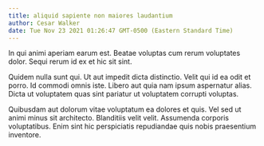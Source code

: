 ```yaml
---
title: aliquid sapiente non maiores laudantium
author: Cesar Walker
date: Tue Nov 23 2021 01:26:47 GMT-0500 (Eastern Standard Time)
---
```

In qui animi aperiam earum est. Beatae voluptas cum rerum voluptates dolor. Sequi rerum id ex et hic sit sint.

 Quidem nulla sunt qui. Ut aut impedit dicta distinctio. Velit qui id ea odit et porro. Id commodi omnis iste. Libero aut quia nam ipsum aspernatur alias. Dicta ut voluptatem quas sint pariatur ut voluptatem corrupti voluptas.

 Quibusdam aut dolorum vitae voluptatum ea dolores et quis. Vel sed ut animi minus sit architecto. Blanditiis velit velit. Assumenda corporis voluptatibus. Enim sint hic perspiciatis repudiandae quis nobis praesentium inventore.